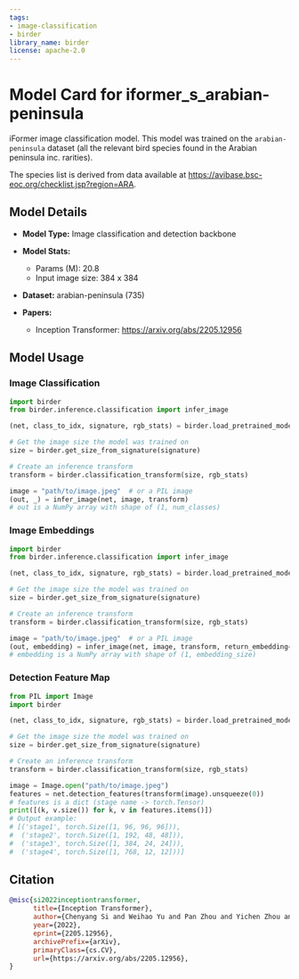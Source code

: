 ```yaml
---
tags:
- image-classification
- birder
library_name: birder
license: apache-2.0
---
```


# Model Card for iformer_s_arabian-peninsula

iFormer image classification model. This model was trained on the `arabian-peninsula` dataset (all the relevant bird species found in the Arabian peninsula inc. rarities).

The species list is derived from data available at <https://avibase.bsc-eoc.org/checklist.jsp?region=ARA>.

## Model Details

- **Model Type:** Image classification and detection backbone
- **Model Stats:**
    - Params (M): 20.8
    - Input image size: 384 x 384
- **Dataset:** arabian-peninsula (735)

- **Papers:**
    - Inception Transformer: <https://arxiv.org/abs/2205.12956>

## Model Usage

### Image Classification

```python
import birder
from birder.inference.classification import infer_image

(net, class_to_idx, signature, rgb_stats) = birder.load_pretrained_model("iformer_s_arabian-peninsula", inference=True)

# Get the image size the model was trained on
size = birder.get_size_from_signature(signature)

# Create an inference transform
transform = birder.classification_transform(size, rgb_stats)

image = "path/to/image.jpeg"  # or a PIL image
(out, _) = infer_image(net, image, transform)
# out is a NumPy array with shape of (1, num_classes)
```

### Image Embeddings

```python
import birder
from birder.inference.classification import infer_image

(net, class_to_idx, signature, rgb_stats) = birder.load_pretrained_model("iformer_s_arabian-peninsula", inference=True)

# Get the image size the model was trained on
size = birder.get_size_from_signature(signature)

# Create an inference transform
transform = birder.classification_transform(size, rgb_stats)

image = "path/to/image.jpeg"  # or a PIL image
(out, embedding) = infer_image(net, image, transform, return_embedding=True)
# embedding is a NumPy array with shape of (1, embedding_size)
```

### Detection Feature Map

```python
from PIL import Image
import birder

(net, class_to_idx, signature, rgb_stats) = birder.load_pretrained_model("iformer_s_arabian-peninsula", inference=True)

# Get the image size the model was trained on
size = birder.get_size_from_signature(signature)

# Create an inference transform
transform = birder.classification_transform(size, rgb_stats)

image = Image.open("path/to/image.jpeg")
features = net.detection_features(transform(image).unsqueeze(0))
# features is a dict (stage name -> torch.Tensor)
print([(k, v.size()) for k, v in features.items()])
# Output example:
# [('stage1', torch.Size([1, 96, 96, 96])),
#  ('stage2', torch.Size([1, 192, 48, 48])),
#  ('stage3', torch.Size([1, 384, 24, 24])),
#  ('stage4', torch.Size([1, 768, 12, 12]))]
```

## Citation

```bibtex
@misc{si2022inceptiontransformer,
      title={Inception Transformer}, 
      author={Chenyang Si and Weihao Yu and Pan Zhou and Yichen Zhou and Xinchao Wang and Shuicheng Yan},
      year={2022},
      eprint={2205.12956},
      archivePrefix={arXiv},
      primaryClass={cs.CV},
      url={https://arxiv.org/abs/2205.12956}, 
}
```
